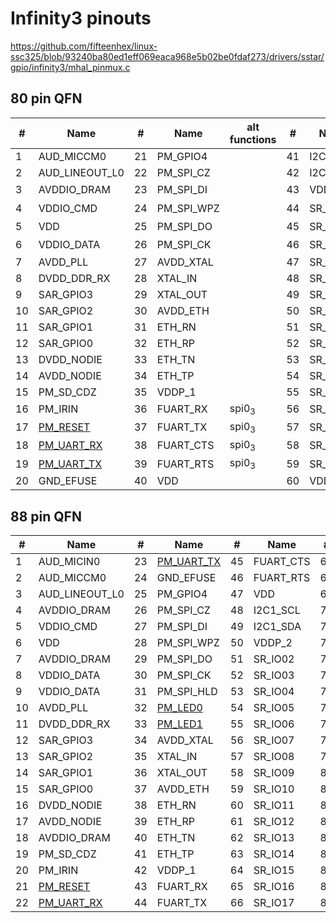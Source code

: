 # Infinity3 pinouts

https://github.com/fifteenhex/linux-ssc325/blob/93240ba80ed1eff069eaca968e5b02be0fdaf273/drivers/sstar/gpio/infinity3/mhal_pinmux.c

## 80 pin QFN

| #  | Name                                       | #  | Name       | alt functions    | #  | Name     | #  | Name                | alt functions |
|----|--------------------------------------------|----|------------|------------------|----|----------|----|---------------------|---------------|
| 1  | AUD_MICCM0                                 | 21 | PM_GPIO4   |                  | 41 | I2C1_SCL | 61 | VDD                 |               |
| 2  | AUD_LINEOUT_L0                             | 22 | PM_SPI_CZ  |                  | 42 | I2C1_SDA | 62 | VDDP_3              |               |
| 3  | AVDDIO_DRAM                                | 23 | PM_SPI_DI  |                  | 43 | VDDP_2   | 63 | SPI0_CZ<sub>1</sub> |               |
| 4  | VDDIO_CMD                                  | 24 | PM_SPI_WPZ |                  | 44 | SR_IO02  | 64 | SPI0_CK<sub>1</sub> |               |
| 5  | VDD                                        | 25 | PM_SPI_DO  |                  | 45 | SR_IO03  | 65 | SPI0_DI<sub>1</sub> |               |
| 6  | VDDIO_DATA                                 | 26 | PM_SPI_CK  |                  | 46 | SR_IO04  | 66 | SPI0_DO<sub>1</sub> |               |
| 7  | AVDD_PLL                                   | 27 | AVDD_XTAL  |                  | 47 | SR_IO05  | 67 | VDD                 |               |
| 8  | DVDD_DDR_RX                                | 28 | XTAL_IN    |                  | 48 | SR_IO06  | 68 | SD_CLK              |               |
| 9  | SAR_GPIO3                                  | 29 | XTAL_OUT   |                  | 49 | SR_IO07  | 69 | SD_CMD              |               |
| 10 | SAR_GPIO2                                  | 30 | AVDD_ETH   |                  | 50 | SR_IO08  | 70 | SD_D0               |               |
| 11 | SAR_GPIO1                                  | 31 | ETH_RN     |                  | 51 | SR_IO09  | 71 | SD_D1               |               |
| 12 | SAR_GPIO0                                  | 32 | ETH_RP     |                  | 52 | SR_IO10  | 72 | SD_D2               |               |
| 13 | DVDD_NODIE                                 | 33 | ETH_TN     |                  | 53 | SR_IO11  | 73 | SD_D3               |               |
| 14 | AVDD_NODIE                                 | 34 | ETH_TP     |                  | 54 | SR_IO12  | 74 | AVDD_USB            |               |
| 15 | PM_SD_CDZ                                  | 35 | VDDP_1     |                  | 55 | SR_IO13  | 75 | USB_DM              |               |
| 16 | PM_IRIN                                    | 36 | FUART_RX   | spi0<sub>3</sub> | 56 | SR_IO14  | 76 | USB_DP              |               |
| 17 | [PM_RESET](/ip/commonpins.md#pm_reset)     | 37 | FUART_TX   | spi0<sub>3</sub> | 57 | SR_IO15  | 77 | AVDD_AUD            |               |
| 18 | [PM_UART_RX](/ip/commonpins.md#pm_uart_rx) | 38 | FUART_CTS  | spi0<sub>3</sub> | 58 | SR_IO16  | 78 | AUD_VAG             |               |
| 19 | [PM_UART_TX](/ip/commonpins.md#pm_uart_tx) | 39 | FUART_RTS  | spi0<sub>3</sub> | 59 | SR_IO17  | 79 | AUD_VRM_ADC         |               |
| 20 | GND_EFUSE                                  | 40 | VDD        |                  | 60 | VDD      | 80 | AUD_MICIN0          |               |

## 88 pin QFN

| #  | Name                                       | #  | Name                                       | #  | Name      | #  | Name        |
|----|--------------------------------------------|----|--------------------------------------------|----|-----------|----|-------------|
| 1  | AUD_MICIN0                                 | 23 | [PM_UART_TX](/ip/commonpins.md#pm_uart_tx) | 45 | FUART_CTS | 67 | VDD         |
| 2  | AUD_MICCM0                                 | 24 | GND_EFUSE                                  | 46 | FUART_RTS | 68 | VDD         |
| 3  | AUD_LINEOUT_L0                             | 25 | PM_GPIO4                                   | 47 | VDD       | 69 | VDDP_3      |
| 4  | AVDDIO_DRAM                                | 26 | PM_SPI_CZ                                  | 48 | I2C1_SCL  | 70 | SPI0_CZ     |
| 5  | VDDIO_CMD                                  | 27 | PM_SPI_DI                                  | 49 | I2C1_SDA  | 71 | SPI0_CK     |
| 6  | VDD                                        | 28 | PM_SPI_WPZ                                 | 50 | VDDP_2    | 72 | SPI0_DI     |
| 7  | AVDDIO_DRAM                                | 29 | PM_SPI_DO                                  | 51 | SR_IO02   | 73 | SPI0_DO     |
| 8  | VDDIO_DATA                                 | 30 | PM_SPI_CK                                  | 52 | SR_IO03   | 74 | PWM0        |
| 9  | VDDIO_DATA                                 | 31 | PM_SPI_HLD                                 | 53 | SR_IO04   | 75 | PWM1        |
| 10 | AVDD_PLL                                   | 32 | [PM_LED0](/ip/commonpins.md#pm_led0)       | 54 | SR_IO05   | 76 | VDD         |
| 11 | DVDD_DDR_RX                                | 33 | [PM_LED1](/ip/commonpins.md#pm_led1)       | 55 | SR_IO06   | 77 | SD_CLK      |
| 12 | SAR_GPIO3                                  | 34 | AVDD_XTAL                                  | 56 | SR_IO07   | 78 | SD_CMD      |
| 13 | SAR_GPIO2                                  | 35 | XTAL_IN                                    | 57 | SR_IO08   | 79 | SD_D0       |
| 14 | SAR_GPIO1                                  | 36 | XTAL_OUT                                   | 58 | SR_IO09   | 80 | SD_D1       |
| 15 | SAR_GPIO0                                  | 37 | AVDD_ETH                                   | 59 | SR_IO10   | 81 | SD_D2       |
| 16 | DVDD_NODIE                                 | 38 | ETH_RN                                     | 60 | SR_IO11   | 82 | SD_D3       |
| 17 | AVDD_NODIE                                 | 39 | ETH_RP                                     | 61 | SR_IO12   | 83 | AVDD_USB    |
| 18 | AVDDIO_DRAM                                | 40 | ETH_TN                                     | 62 | SR_IO13   | 84 | USB_DM      |
| 19 | PM_SD_CDZ                                  | 41 | ETH_TP                                     | 63 | SR_IO14   | 85 | USB_DP      |
| 20 | PM_IRIN                                    | 42 | VDDP_1                                     | 64 | SR_IO15   | 86 | AVDD_AUD    |
| 21 | [PM_RESET](/ip/commonpins.md#pm_reset)     | 43 | FUART_RX                                   | 65 | SR_IO16   | 87 | AUD_VAG     |
| 22 | [PM_UART_RX](/ip/commonpins.md#pm_uart_rx) | 44 | FUART_TX                                   | 66 | SR_IO17   | 88 | AUD_VRM_ADC |
